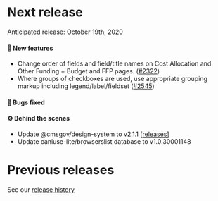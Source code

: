 # Next release

Anticipated release: October 19th, 2020

#### 🚀 New features

- Change order of fields and field/title names on Cost Allocation and Other Funding + Budget and FFP pages. ([#2322])
- Where groups of checkboxes are used, use appropriate grouping markup including legend/label/fieldset ([#2545])

#### 🐛 Bugs fixed


#### ⚙️ Behind the scenes

- Update @cmsgov/design-system to v2.1.1 [[releases](https://github.com/CMSgov/design-system/releases)]
- Update caniuse-lite/browserslist database to v1.0.30001148

# Previous releases

See our [release history](https://github.com/CMSgov/eAPD/releases)

[#2322]: https://github.com/CMSgov/eAPD/issues/2322
[#2545]: https://github.com/CMSgov/eAPD/issues/2545
